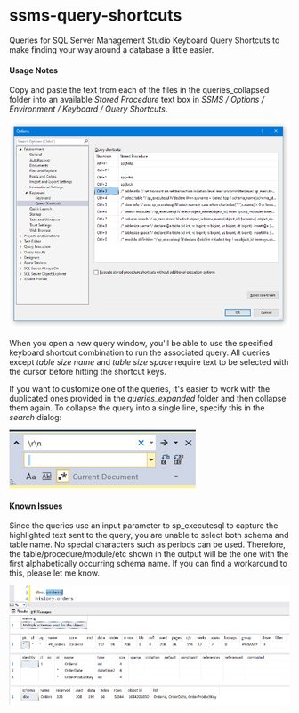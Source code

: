 # ssms-query-shortcuts
Queries for SQL Server Management Studio Keyboard Query Shortcuts to make finding your way around a database a little easier.



#### Usage Notes

Copy and paste the text from each of the files in the queries_collapsed folder into an available *Stored Procedure* text box in *SSMS / Options / Environment / Keyboard / Query Shortcuts*. 

![options](images/options.png)

When you open a new query window, you'll be able to use the specified keyboard shortcut combination to run the associated query. All queries except *table size name* and *table size space* require text to be selected with the cursor before hitting the shortcut keys.

If you want to customize one of the queries, it's easier to work with the duplicated ones provided in the *queries_expanded* folder and then collapse them again. To collapse the query into a single line, specify this in the *search* dialog:

![search](images/search.png)



#### Known Issues

Since the queries use an input parameter to sp_executesql to capture the highlighted text sent to the query, you are unable to select both schema and table name. No special characters such as periods can be used. Therefore, the table/procedure/module/etc shown in the output will be the one with the first alphabetically occurring schema name. If you can find a workaround to this, please let me know.



![output](images/output.png)
